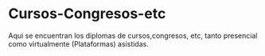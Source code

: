 # Cursos-Congresos-etc
Aqui se encuentran los diplomas de cursos,congresos, etc, tanto presencial como virtualmente (Plataformas) asistidas.

